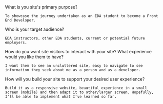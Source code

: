What is you site's primary purpose?

    To showcase the journey undertaken as an EDA student to become a Front End Developer.


Who is your target audience?

    EDA instructors, other EDA students, current or potential future employers.


How do you want site visitors to interact with your site? What experience would you like them to have?

    I want them to see an uncluttered site, easy to navigate to see information they seek about me as a person and as a developer.


How will you build your site to support your desired user experience?

    Build it as a responsive website, beautiful experience in a small screen (mobile) and then adapt it to other/larger screen. Hopefully, I'll be able to implement what I've learned so far.